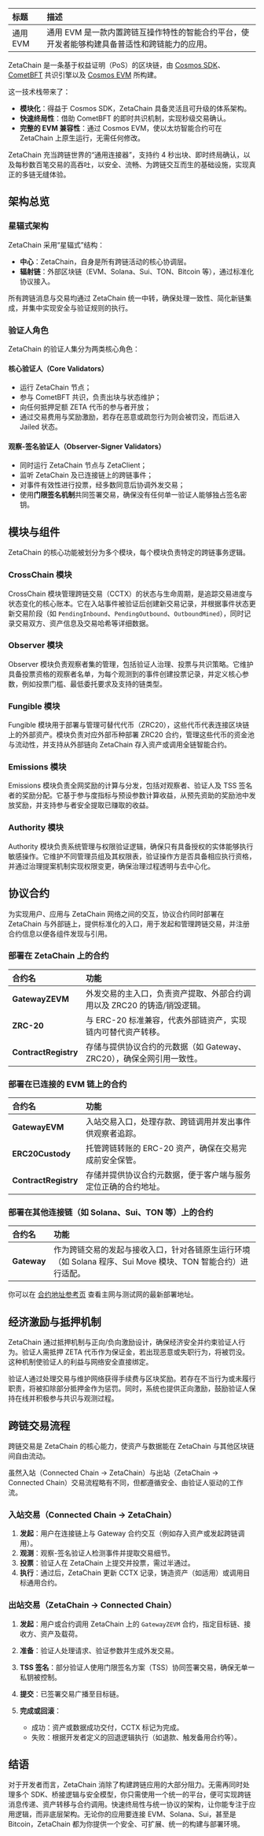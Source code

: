 |标题|描述|
|:-|:-|
|通用 EVM|通用 EVM 是一款内置跨链互操作特性的智能合约平台，使开发者能够构建具备普适性和跨链能力的应用。|

ZetaChain 是一条基于权益证明（PoS）的区块链，由 [Cosmos SDK](https://docs.cosmos.network/)、[CometBFT](https://docs.cometbft.com/) 共识引擎以及 [Cosmos EVM](https://evm.cosmos.network/) 所构建。

这一技术栈带来了：

* **模块化**：得益于 Cosmos SDK，ZetaChain 具备灵活且可升级的体系架构。
* **快速终局性**：借助 CometBFT 的即时共识机制，实现秒级交易确认。
* **完整的 EVM 兼容性**：通过 Cosmos EVM，使以太坊智能合约可在 ZetaChain 上原生运行，无需任何修改。

ZetaChain 充当跨链世界的“通用连接器”，支持约 4 秒出块、即时终局确认，以及每秒数百笔交易的高吞吐，以安全、流畅、为跨链交互而生的基础设施，实现真正的多链无缝体验。

## 架构总览

### 星辐式架构

ZetaChain 采用“星辐式”结构：

* **中心**：ZetaChain，自身是所有跨链活动的核心协调层。
* **辐射链**：外部区块链（EVM、Solana、Sui、TON、Bitcoin 等），通过标准化协议接入。

所有跨链消息与交易均通过 ZetaChain 统一中转，确保处理一致性、简化新链集成，并集中实现安全与验证规则的执行。

### 验证人角色

ZetaChain 的验证人集分为两类核心角色：

#### 核心验证人（Core Validators）

* 运行 ZetaChain 节点；
* 参与 CometBFT 共识，负责出块与状态维护；
* 向任何抵押足额 ZETA 代币的参与者开放；
* 通过交易费用与奖励激励，若存在恶意或疏忽行为则会被罚没，而后进入 Jailed 状态。

#### 观察-签名验证人（Observer-Signer Validators）

* 同时运行 ZetaChain 节点与 ZetaClient；
* 监听 ZetaChain 及已连接链上的跨链事件；
* 对事件有效性进行投票，经多数同意后协调外发交易；
* 使用**门限签名机制**共同签署交易，确保没有任何单一验证人能够独占签名密钥。

## 模块与组件

ZetaChain 的核心功能被划分为多个模块，每个模块负责特定的跨链事务逻辑。

### CrossChain 模块

CrossChain 模块管理跨链交易（CCTX）的状态与生命周期，是追踪交易进度与状态变化的核心账本。它在入站事件被验证后创建新交易记录，并根据事件状态更新交易阶段（如 `PendingInbound`、`PendingOutbound`、`OutboundMined`），同时记录交易双方、资产信息及交易哈希等详细数据。

### Observer 模块

Observer 模块负责观察者集的管理，包括验证人治理、投票与共识策略。它维护具备投票资格的观察者名单，为每个观测到的事件创建投票记录，并定义核心参数，例如投票门槛、最低委托要求及支持的链类型。

### Fungible 模块

Fungible 模块用于部署与管理可替代代币（ZRC20），这些代币代表连接区块链上的外部资产。模块负责对应外部币种部署 ZRC20 合约，管理这些代币的资金池与流动性，并支持从外部链向 ZetaChain 存入资产或调用全链智能合约。

### Emissions 模块

Emissions 模块负责全网奖励的计算与分发，包括对观察者、验证人及 TSS 签名者的奖励分配。它基于参与度指标与预设参数计算收益，从预先资助的奖励池中发放奖励，并支持参与者安全提取已赚取的收益。

### Authority 模块

Authority 模块负责系统管理与权限验证逻辑，确保只有具备授权的实体能够执行敏感操作。它维护不同管理员组及其权限表，验证操作方是否具备相应执行资格，并通过治理提案机制实现权限变更，确保治理过程透明与去中心化。

## 协议合约

为实现用户、应用与 ZetaChain 网络之间的交互，协议合约同时部署在 ZetaChain 与外部链上，提供标准化的入口，用于发起和管理跨链交易，并注册合约信息以便各组件发现与引用。

### 部署在 ZetaChain 上的合约

|合约名|功能|
|:-|:-|
|**GatewayZEVM**|外发交易的主入口，负责资产提取、外部合约调用以及 ZRC20 的铸造/销毁逻辑。|
|**ZRC-20**|与 ERC-20 标准兼容，代表外部链资产，实现链内可替代资产转移。|
|**ContractRegistry**|存储与提供协议合约的元数据（如 Gateway、ZRC20），确保全网引用一致性。|

### 部署在已连接的 EVM 链上的合约

|合约名|功能|
|:-|:-|
|**GatewayEVM**|入站交易入口，处理存款、跨链调用并发出事件供观察者追踪。|
|**ERC20Custody**|托管跨链转账的 ERC-20 资产，确保在交易完成前安全保管。|
|**ContractRegistry**|存储并提供协议合约元数据，便于客户端与服务定位正确的合约地址。|

### 部署在其他连接链（如 Solana、Sui、TON 等）上的合约

|合约名|功能|
|:-|:-|
|**Gateway**|作为跨链交易的发起与接收入口，针对各链原生运行环境（如 Solana 程序、Sui Move 模块、TON 智能合约）进行适配。|

你可以在 [合约地址参考页](https://www.zetachain.com/docs/reference/network/contracts/) 查看主网与测试网的最新部署地址。

## 经济激励与抵押机制

ZetaChain 通过抵押机制与正向/负向激励设计，确保经济安全并约束验证人行为。验证人需抵押 ZETA 代币作为保证金，若出现恶意或失职行为，将被罚没。这种机制使验证人的利益与网络安全直接绑定。

验证人通过处理交易与维护网络获得手续费与区块奖励。若存在不当行为或未履行职责，将被扣除部分抵押金作为惩罚。同时，系统也提供正向激励，鼓励验证人保持在线并积极参与共识与观测过程。

## 跨链交易流程

跨链交易是 ZetaChain 的核心能力，使资产与数据能在 ZetaChain 与其他区块链间自由流动。

虽然入站（Connected Chain → ZetaChain）与出站（ZetaChain → Connected Chain）交易流程略有不同，但都遵循安全、由验证人驱动的工作流。

### 入站交易（Connected Chain → ZetaChain）

1. **发起**：用户在连接链上与 Gateway 合约交互（例如存入资产或发起跨链调用）。
2. **观测**：观察-签名验证人检测事件并提取交易细节。
3. **投票**：验证人在 ZetaChain 上提交并投票，需过半通过。
4. **执行**：通过后，ZetaChain 更新 CCTX 记录，铸造资产（如适用）或调用目标通用合约。

### 出站交易（ZetaChain → Connected Chain）

1. **发起**：用户或合约调用 ZetaChain 上的 `GatewayZEVM` 合约，指定目标链、接收方、资产及载荷。
2. **准备**：验证人处理请求、验证参数并生成外发交易。
3. **TSS 签名**：部分验证人使用门限签名方案（TSS）协同签署交易，确保无单一私钥被控制。
4. **提交**：已签署交易广播至目标链。
5. **完成或回滚**：

   * 成功：资产或数据成功交付，CCTX 标记为完成。
   * 失败：根据开发者定义的回退逻辑执行（如退款、触发备用合约等）。

## 结语

对于开发者而言，ZetaChain 消除了构建跨链应用的大部分阻力。无需再同时处理多个 SDK、桥接逻辑与安全模型，你只需使用一个统一的平台，便可实现跨链消息传递、资产转移与合约调用。快速终局性与统一协议的架构，让你能专注于应用逻辑，而非底层架构。无论你的应用要连接 EVM、Solana、Sui，甚至是 Bitcoin，ZetaChain 都为你提供一个安全、可扩展、统一的构建与部署环境。
